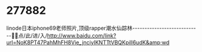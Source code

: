 # 277882
linode日本iphone69老师照片,顶级rapper潮水仙踪林----------------------------🦏🦏点/此/进/入/http://www.baidu.com/link?url=NoK8PT47PahMhFH8Vie_jnciyIKNTTtVBQKpill6udK&amp;wd
